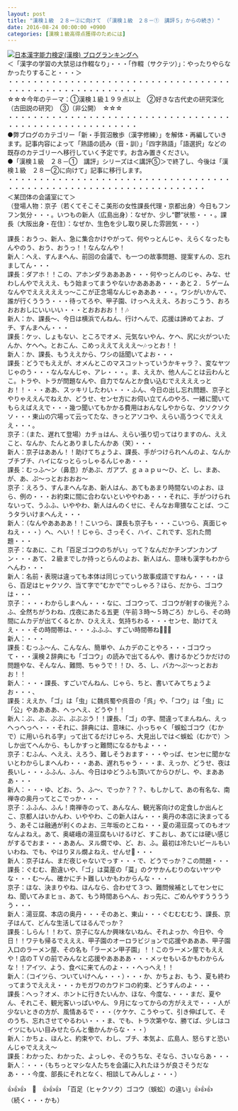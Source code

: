 ```yaml
---
layout: post
title: "漢検１級　２８ー②に向けて　（「漢検１級　２８－①　講評５」からの続き）"
date: 2016-08-24 00:00:00 +0900
categories: [漢検１級高得点獲得のためには]
---
```


[![](/syuusyuu9701/assets/images/漢検１級-２８ー②に向けて-（「漢検１級-２８－①-講評５」からの続き）-br_c_3028_1.gif)](http://blog.with2.net/link.php?1659096:3028 "日本漢字能力検定(漢検) ブログランキングへ")[日本漢字能力検定(漢検) ブログランキングへ](http://blog.with2.net/link.php?1659096:3028)  
＜「漢字の学習の大禁忌は作輟なり」・・・「作輟（サクテツ）」：やったりやらなかったりすること・・・＞  
・・・・・・・・・・・・・・・・・・・・・・・・・・・・・・・・・・・・・・・・・・・・・・・・・・・・・・・・・  
☆☆☆今年のテーマ：①漢検１級１９９点以上　②好きな古代史の研究深化（古田説の研究）　③（非公開）　☆☆☆　　  
・・・・・・・・・・・・・・・・・・・・・・・・・・・・・・・・・・・・・・・・・・・・・・・・・・・・・・・・・  
●弊ブログのカテゴリー「新・手賀沼散歩（漢字修練）」を解体・再編していきます。記事内容によって「熟語の読み（音・訓）」「四字熟語」「語選択」などの既存のカテゴリーへ移行していく予定です。お含み置きください。  
●「漢検１級　２８－①　講評」シリーズは＜講評⑤＞で終了し、今後は「漢検１級　２８ー②に向けて」記事に移行します。  
・・・・・・・・・・・・・・・・・・・・・・・・・・・・・・・・・・・・・・・・・・・・・・・・・・・・・・・・・・・・・・・・・・・・  
＜某団体の会議室にて＞  
（登場人物：京子（若くてそこそこ美形の女性課長代理・京都出身）今日もフンフン気分・・・。いつもの新人（広島出身）：なぜか、少し“鬱”状態・・・。課長（大阪出身・在住）：なぜか、生色を少し取り戻した雰囲気・・・）  
  
課長：おうっ、新人、急に集合かけやがって、何やっとんじゃ、えらくなったもんやのう、おう、おうっ！！なんなんや！  
新人：へえ、すんまへん、前回の会議で、も一つの故事問題、提案すんの、忘れましてん・・・  
課長：ダアホ！！この、アホンダラああああ・・・何やっとんのじゃ、みな、せわしんやでえええ、もう始まってまうやないかああああ・・・あと２．５ゲームなんやでえええええっ～ここが正念場なんじゃあああ・・・。ワシがいかんで、誰が行くううう・・・待ってろや、甲子園、けっへえええ、ろおっこうう、おろおおおしにいいいい・・・とおおおお！！🎶  
新人：か、課長～、今日は横浜でんねん、行けへんで、応援は諦めてよお、ブチ、すんまへん・・・  
課長：ケッ、しょもない、ところでオメ、元気ないやん、ケヘ、尻に火がついたんか、ケヘヘ。とおこん、こめっええてえええ～🎶っとお！！  
新人：か、課長、もうええから、ワシの話聞いてよお・・・  
課長：どうでもええが、オメんとこのマスコットっていうかキャラ？、変なヤツじゃのう・・・なんなんじゃ、アレ・・・。ま、ええか、他人んことは云わんとこ。トラや、トラが問題なんや、自力でなんとか食い込むでええええっとお！！・・・ああ、スッキリしたわい・・・ふん、今日の出し忘れ問題、京子とやりゃええんでねえか、どうせ、センセ方にお伺い立てんのやろ、一緒に聞いてもらえばええで・・・幾つ聞いてもかかる費用はおんなしやからな、クソクソクソ・・・東山の穴場って云ってたな、きっとアソコや、えらい高うつくでえええ・・・。  
京子：（また、遅れて登場）カチョはん、えらい張り切ってはりますのん、ええこと、なんか、たんとありましたんかあ（笑）・・・  
新人：京子はああん！！助けてちょうよ、課長、手がつけられへんのよ、なんかブチブチ、ハイになっとらっしゃるんじゃあ・・・  
課長：むっふ～ン（鼻息）があぷ、ガアプ、ｇａａｐｕ～ひ、ど、し、まあ、が、あ、ぷ～っとおおおお～  
京子：えろう、すんまへんなあ、新人はん、あてもあまり時間ないのよお、ほら、例の・・・お約束に間に合わないといややわあ・・・それに、手がつけられないって、うふふ、いややわ、新人はんのくせに、そんなお卑猥なことば、つこうタラいけまへんえ・・・  
新人：（なんやああああ！！こいつら、課長も京子も・・・こいつら、真面じゃねえ・・・）へ、へい！！じゃら、さっそく、ハイ、これです、忘れた問題・・・  
京子：なあに、これ「百足ゴコウのちがい」って？なんだかチンプンカンプン・・・あて、２級までしか持っとらんのよお、新人はん、意味も漢字もわからへんわ・・・  
新人：名前・表現は違っても本体は同じっていう故事成語ですねん・・・・ほら、百足はヒャクソク、当て字で“むかで”でっしゃろ？ほら、だから、ゴコウは・・・  
京子：・・・わからしまへん・・・なに、ゴコウって、ゴコウが射すの後光？ふふ、全然ちがうわね、戊夜にあたる五更（午前３時～５時ごろ）かしら、その時間にムカデが出てくるとか、ひえええ、気持ちわる・・・センセ、助けてええ・・・その時間帯は、・・・ふふふ、すごい時間帯ね💛💛💛  
新人：・・・  
課長：むっふ～ん、こんなん、簡単や、ムカデのことやろ・・・ゴコウって・・・漢検２辞典にも「ゴコウ」の読みで出てるんや、書けるかどうかだけの問題やな、そんなん、難問、ちゃうで！！ひ、ろ、し、バカ～ぷ～っとおおお！！  
新人：・・・課長、すごいでんねん、じゃら、ちと、書いてみてちょうよお・・・、  
課長：ええか、「ゴ」は「虫」に魏呉蜀や呉音の「呉」や、「コウ」は「虫」に「公」やああああ、へっへえ、どうや！！  
新人：ぶ、ぶ、ぶぶ、ぶぶぶう！！課長、「ゴ」の字、間違ってまんねん、えっへっへっへ・・・それに、辞典には、意味に、小っちゃく「蜈蚣ゴコウ（むかで）に用いられる字」って出てるだけじゃろ、大見出しでは＜蜈蚣（むかで）＞しか出てへんから、もしかすっと難問になるかもよ・・・  
京子：むふん、へええ、えろう、難しそうおます・・・やっぱ、センセに聞かないとわからしまへんわ・・・ああ、遅れちゃう・・・ま、えっか、どうせ、夜は長いし・・・ふふん、ふん、今日はゆどうふも頂いてからひがし、や、まあああ・・・  
新人：・・・ゆ、どお、う、ふ～、でっか？？？、もしかして、あの有名な、南禅寺の奥丹ってとこでっか・・・  
京子：ふふん、ふん！南禅寺のって、あんなん、観光客向けの定食しか出んとこ、京都人はいかんわ、いややわ、この新人はん・・・奥丹の本店に決まってるう、あそこは融通が利くのよお、三年坂のとこね・・・夏の湯豆腐ってのもオツなんよねえ。あて、奥嵯峨の湯豆腐もいけるけど、すこおし、あてには硬い感じがするでおま・・・ああん、ヌル燗でゆ、ど、お、ふ。最初は冷たいビールもいいわね、でも、やはりヌル燗よねえ、せんせ💛・・・  
新人：京子はん、まだ夜じゃないでっす・・・で、どうでっか？この問題・・・  
課長：ぐむむ、勘違いや、「ゴ」は茣蓙の「茣」のクサかんむりのないヤツやな・・・む～ん、確かにチト難しいかもわからんな・・・  
京子：ほな、決まりやね、ほんなら、合わせて３つ、難問候補としてセンセにね、聞いてみまヒョ、あて、もう時間あらへん、おっ先に、ごめんやすううううう・・・  
新人：湯豆腐、本店の奥丹・・・そのあと、東山・・・ぐむむむむう、課長、京子はんて、どんな生活してはるんでっか？  
課長：しらん！！わて、京子になんか興味ないねん、それよっか、今日や、今日！！ワテも帰るでえええ、甲子園のオーロラビジョンで応援やあああ、甲子園入口のラーメン屋、その名も「ラーメン甲子園」！！このラーメン屋でもええや！店のＴＶの前でみんなと応援やああああ・・・メッセもいるかもわからんな！！アイツ、よう、食べに来てんのよ・・・へっへえ！！  
新人：（コイツら、ついていけへん・・・）・・・か、かちょお、もう、夏も終わってまうでえええ・・・カモガワのカワドコの約束、どうすんのよ・・・  
課長：へっ？オメ、ホントに行きたいんか、ほな、今度な、・・・まだ、夏やん、それこそ、観光客いっぱいやん、９月になってからの方がええで・・・人が少ないときの方が、風情あるで・・・（ケケケ、こうやって、引き伸ばして、そのうち、忘れさせてやるわい・・・ま、でも、トラ次第やな、勝てば、少しはコイツにもいい目みせたらんと働かんからな・・・）  
新人：かちょ、ほんと、約束やで、わし、ブチ、本気よ、広島人、怒らすと恐いんじゃでえええ～  
課長：わかった、わかった、よっしゃ、そのうちな、そなら、さいならあ・・・  
新人：・・・（もちっとマシな人たちを会議に入れたほうが良さそうだなあ・・・今度、部長にそれとなく、相談してみんしょ・・・）  
  
👍👍👍　🐒　👍👍👍　「百足（ヒャクソク）ゴコウ（蜈蚣）の違い」👍👍👍  
（続く・・・かも）  